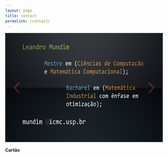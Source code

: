 ```yaml
---
layout: page
title: contact
permalink: /contact/
---
```


<div class="col-sm-4">
  <div class="thumbnail">
    <img src="contato.png" alt="cartao" width="600" height="350">
    <p><strong>Cartão</strong></p>
  </div>
</div>
